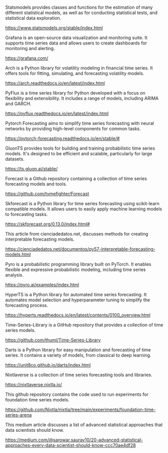 Statsmodels provides classes and functions for the estimation of many different statistical models, as well as for conducting statistical tests, and statistical data exploration.

https://www.statsmodels.org/stable/index.html   

 
Grafana is an open-source data visualization and monitoring suite. It supports time series data and allows users to create dashboards for monitoring and alerting.

https://grafana.com/

Arch is a Python library for volatility modeling in financial time series. It offers tools for fitting, simulating, and forecasting volatility models.

https://arch.readthedocs.io/en/latest/index.html

PyFlux is a time series library for Python developed with a focus on flexibility and extensibility. It includes a range of models, including ARIMA and GARCH.

https://pyflux.readthedocs.io/en/latest/index.html

Pytorch Forecasting aims to simplify time series forecasting with neural networks by providing high-level components for common tasks.

https://pytorch-forecasting.readthedocs.io/en/stable/#

GluonTS provides tools for building and training probabilistic time series models. It's designed to be efficient and scalable, particularly for large datasets.

https://ts.gluon.ai/stable/

Forecast is a Github repository containing a collection of time series forecasting models and tools.

https://github.com/tymefighter/Forecast

Skforecast is a Python library for time series forecasting using scikit-learn compatible models. It allows users to easily apply machine learning models to forecasting tasks.

https://skforecast.org/0.13.0/index.html#

This article from cienciadedatos.net, discusses methods for creating interpretable forecasting models.

https://cienciadedatos.net/documentos/py57-interpretable-forecasting-models.html

Pyro is a probabilistic programming library built on PyTorch. It enables flexible and expressive probabilistic modeling, including time series analysis.

https://pyro.ai/examples/index.html

HyperTS is a Python library for automated time series forecasting. It automates model selection and hyperparameter tuning to simplify the forecasting process.

https://hyperts.readthedocs.io/en/latest/contents/0100_overview.html

Time-Series-Library is a GitHub repository that provides a collection of time series models.

https://github.com/thuml/Time-Series-Library

Darts is a Python library for easy manipulation and forecasting of time series. It contains a variety of models, from classical to deep learning.

https://unit8co.github.io/darts/index.html

Nixtlaverse is a collection of time series forecasting tools and libraries.

https://nixtlaverse.nixtla.io/

This github repository contains the code used to run experiments for foundation time series models.

https://github.com/Nixtla/nixtla/tree/main/experiments/foundation-time-series-arena

This medium article discusses a list of advanced statistical approaches that data scientists should know.

https://medium.com/@sarowar.saurav10/20-advanced-statistical-approaches-every-data-scientist-should-know-ccc70ae4df28
